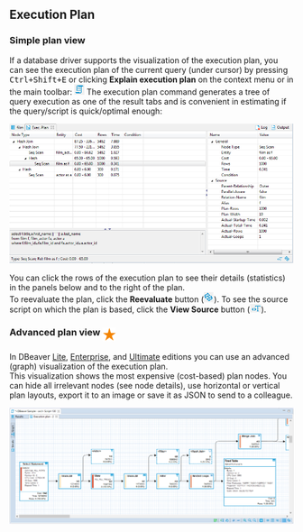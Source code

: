 ## Execution Plan

### Simple plan view

If a database driver supports the visualization of the execution plan, you can see the execution plan of the current query (under cursor) by pressing <kbd>Ctrl+Shift+E</kbd> or clicking **Explain execution plan** on the context menu or in the main toolbar: ![](images/ug/Exec-plan.png)
The execution plan command generates a tree of query execution as one of the result tabs and is convenient in estimating if the query/script is quick/optimal enough: 

![](images/ug/Execution_plan.png)

You can click the rows of the execution plan to see their details (statistics) in the panels below and to the right of the plan.  
To reevaluate the plan, click the **Reevaluate** button (![](images/ug/Refresh-projects-icon.png)).
To see the source script on which the plan is based, click the **View Source** button (![](images/ug/View-Source-button.png)).

### Advanced plan view <img src="images/commercial_big.png" align="top" vspace="2" height="24">

In DBeaver [Lite](Lite-Edition), [Enterprise](Enterprise-Edition), and [Ultimate](Ultimate-Edition) editions you can use an advanced (graph) visualization of the execution plan.  
This visualization shows the most expensive (cost-based) plan nodes. You can hide all irrelevant nodes (see node details), use horizontal or vertical plan layouts, export it to an image or save it as JSON to send to a colleague.

![](images/ug/Exec-plan-graph.png)

